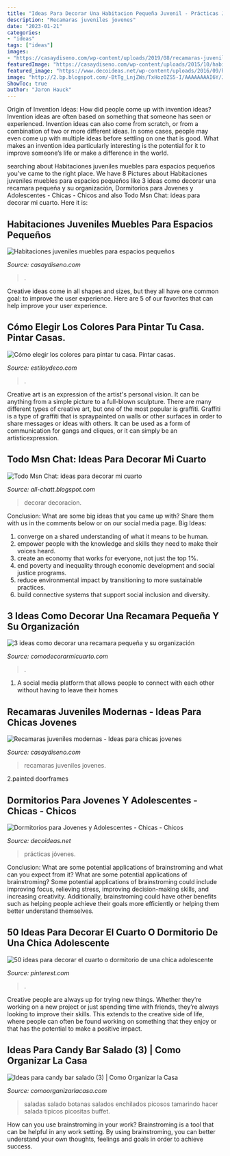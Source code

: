 ```yaml
---
title: "Ideas Para Decorar Una Habitacion Pequeña Juvenil - Prácticas Jóvenes"
description: "Recamaras juveniles jovenes"
date: "2023-01-21"
categories:
- "ideas"
tags: ["ideas"]
images:
- "https://casaydiseno.com/wp-content/uploads/2019/08/recamaras-juveniles-modernas-pared-madera.jpg"
featuredImage: "https://casaydiseno.com/wp-content/uploads/2015/10/habitacion-juvenil-muebles-preciosa-hijos-estrecha-beige.jpg"
featured_image: "https://www.decoideas.net/wp-content/uploads/2016/09/habitaciones-adolescentes-chico-2.jpg"
image: "http://2.bp.blogspot.com/-BtTg_LnjZWs/TxHoz0ZS5-I/AAAAAAAAI6Y/Js8Y64UoNLM/s1600/dormitorio-101.jpg"
ShowToc: true
author: "Jaron Hauck"
---
```



Origin of Invention Ideas: How did people come up with invention ideas?
Invention ideas are often based on something that someone has seen or experienced. Invention ideas can also come from scratch, or from a combination of two or more different ideas. In some cases, people may even come up with multiple ideas before settling on one that is good. What makes an invention idea particularly interesting is the potential for it to improve someone’s life or make a difference in the world.

	

		
searching about Habitaciones juveniles muebles para espacios pequeños you've came to the right place. We have 8 Pictures about Habitaciones juveniles muebles para espacios pequeños like 3 ideas como decorar una recamara pequeña y su organización, Dormitorios para Jovenes y Adolescentes - Chicas - Chicos and also Todo Msn Chat: ideas para decorar mi cuarto. Here it is:
		
    
## Habitaciones Juveniles Muebles Para Espacios Pequeños

<img loading=lazy src="https://casaydiseno.com/wp-content/uploads/2015/10/habitacion-juvenil-muebles-preciosa-hijos-estrecha-beige.jpg" onerror="this.onerror=null;this.src='https://tse3.mm.bing.net/th?id=OIP.0cOG_76bWD0vE4JLFVkpYAHaGL&amp;pid=15.1';" alt="Habitaciones juveniles muebles para espacios pequeños">

_Source: casaydiseno.com_

>. 

	

Creative ideas come in all shapes and sizes, but they all have one common goal: to improve the user experience. Here are 5 of our favorites that can help improve your user experience.

    
## Cómo Elegir Los Colores Para Pintar Tu Casa. Pintar Casas.

<img loading=lazy src="http://www.estiloydeco.com/wp-content/uploads/2017/10/elegir-colores-para-pintar-7.jpg" onerror="this.onerror=null;this.src='https://tse3.mm.bing.net/th?id=OIP.8GOTDTruWiHWCIvOCSErVgHaLG&amp;pid=15.1';" alt="Cómo elegir los colores para pintar tu casa. Pintar casas.">

_Source: estiloydeco.com_

>. 

	

Creative art is an expression of the artist's personal vision. It can be anything from a simple picture to a full-blown sculpture. There are many different types of creative art, but one of the most popular is graffiti. Graffiti is a type of graffiti that is spraypainted on walls or other surfaces in order to share messages or ideas with others. It can be used as a form of communication for gangs and cliques, or it can simply be an artisticexpression.

    
## Todo Msn Chat: Ideas Para Decorar Mi Cuarto

<img loading=lazy src="http://2.bp.blogspot.com/-BtTg_LnjZWs/TxHoz0ZS5-I/AAAAAAAAI6Y/Js8Y64UoNLM/s1600/dormitorio-101.jpg" onerror="this.onerror=null;this.src='https://tse3.mm.bing.net/th?id=OIP.MRkEEqKJztUWB_ykkesHLAHaF0&amp;pid=15.1';" alt="Todo Msn Chat: ideas para decorar mi cuarto">

_Source: all-chatt.blogspot.com_

>decorar decoracion. 

	

Conclusion: What are some big ideas that you came up with? Share them with us in the comments below or on our social media page.
Big Ideas:
1. converge on a shared understanding of what it means to be human. 
2. empower people with the knowledge and skills they need to make their voices heard. 
3. create an economy that works for everyone, not just the top 1%. 
4. end poverty and inequality through economic development and social justice programs. 
5. reduce environmental impact by transitioning to more sustainable practices. 
6. build connective systems that support social inclusion and diversity. 

    
## 3 Ideas Como Decorar Una Recamara Pequeña Y Su Organización

<img loading=lazy src="https://comodecorarmicuarto.com/wp-content/uploads/2021/06/como-decorar-una-recamara-pequena-con-dos-tonalidades.jpg" onerror="this.onerror=null;this.src='https://tse1.mm.bing.net/th?id=OIP.J8NMtPYqKLvtx2fXzWDYqwHaJQ&amp;pid=15.1';" alt="3 ideas como decorar una recamara pequeña y su organización">

_Source: comodecorarmicuarto.com_

>. 

	

1. A social media platform that allows people to connect with each other without having to leave their homes 

    
## Recamaras Juveniles Modernas - Ideas Para Chicas Jovenes

<img loading=lazy src="https://casaydiseno.com/wp-content/uploads/2019/08/recamaras-juveniles-modernas-pared-madera.jpg" onerror="this.onerror=null;this.src='https://tse3.mm.bing.net/th?id=OIP._JHTAQo_fYbtgfvVWmjc3wHaJ3&amp;pid=15.1';" alt="Recamaras juveniles modernas - Ideas para chicas jovenes">

_Source: casaydiseno.com_

>recamaras juveniles jovenes. 

	

2.painted doorframes

    
## Dormitorios Para Jovenes Y Adolescentes - Chicas - Chicos

<img loading=lazy src="https://www.decoideas.net/wp-content/uploads/2016/09/habitaciones-adolescentes-chico-2.jpg" onerror="this.onerror=null;this.src='https://tse4.mm.bing.net/th?id=OIP.wp8fefvPix6ak-EM3FkkLwHaHa&amp;pid=15.1';" alt="Dormitorios para Jovenes y Adolescentes - Chicas - Chicos">

_Source: decoideas.net_

>prácticas jóvenes. 

	

Conclusion: What are some potential applications of brainstroming and what can you expect from it?
What are some potential applications of brainstroming?
Some potential applications of brainstroming could include improving focus, relieving stress, improving decision-making skills, and increasing creativity. Additionally, brainstroming could have other benefits such as helping people achieve their goals more efficiently or helping them better understand themselves.

    
## 50 Ideas Para Decorar El Cuarto O Dormitorio De Una Chica Adolescente

<img loading=lazy src="https://i.pinimg.com/736x/41/73/b3/4173b37fdb37b29fb0f17568395ce11c.jpg" onerror="this.onerror=null;this.src='https://tse4.mm.bing.net/th?id=OIP.dErSeSRQfEvMSu7FDo-D4gHaLH&amp;pid=15.1';" alt="50 ideas para decorar el cuarto o dormitorio de una chica adolescente">

_Source: pinterest.com_

>. 

	

Creative people are always up for trying new things. Whether they’re working on a new project or just spending time with friends, they’re always looking to improve their skills. This extends to the creative side of life, where people can often be found working on something that they enjoy or that has the potential to make a positive impact.

    
## Ideas Para Candy Bar Salado (3) | Como Organizar La Casa

<img loading=lazy src="https://comoorganizarlacasa.com/wp-content/uploads/2016/04/Ideas-para-candy-bar-salado-3.jpg" onerror="this.onerror=null;this.src='https://tse1.mm.bing.net/th?id=OIP.I40rV_-dNotaS7HgotKs8wHaJ4&amp;pid=15.1';" alt="Ideas para candy bar salado (3) | Como Organizar la Casa">

_Source: comoorganizarlacasa.com_

>saladas salado botanas salados enchilados picosos tamarindo hacer salada tipicos picositas buffet. 

	

How can you use brainstroming in your work?
Brainstroming is a tool that can be helpful in any work setting. By using brainstroming, you can better understand your own thoughts, feelings and goals in order to achieve success.

